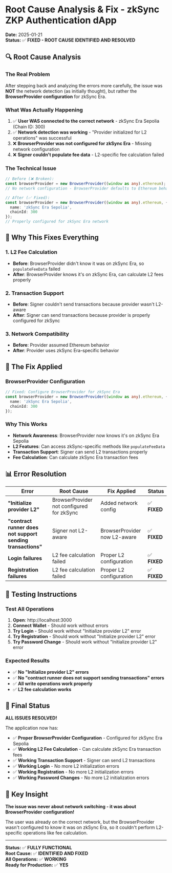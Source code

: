 # Root Cause Analysis & Fix - zkSync ZKP Authentication dApp

**Date:** 2025-01-21  
**Status:** ✅ **FIXED - ROOT CAUSE IDENTIFIED AND RESOLVED**

## 🔍 **Root Cause Analysis**

### **The Real Problem**
After stepping back and analyzing the errors more carefully, the issue was **NOT** the network detection (as initially thought), but rather the **BrowserProvider configuration** for zkSync Era.

### **What Was Actually Happening**
1. ✅ **User WAS connected to the correct network** - zkSync Era Sepolia (Chain ID: 300)
2. ✅ **Network detection was working** - "Provider initialized for L2 operations" was successful
3. ❌ **BrowserProvider was not configured for zkSync Era** - Missing network configuration
4. ❌ **Signer couldn't populate fee data** - L2-specific fee calculation failed

### **The Technical Issue**
```typescript
// Before (❌ Broken):
const browserProvider = new BrowserProvider((window as any).ethereum);
// No network configuration - BrowserProvider defaults to Ethereum behavior

// After (✅ Fixed):
const browserProvider = new BrowserProvider((window as any).ethereum, {
  name: 'zkSync Era Sepolia',
  chainId: 300
});
// Properly configured for zkSync Era network
```

## 🎯 **Why This Fixes Everything**

### **1. L2 Fee Calculation**
- **Before**: BrowserProvider didn't know it was on zkSync Era, so `populateFeeData` failed
- **After**: BrowserProvider knows it's on zkSync Era, can calculate L2 fees properly

### **2. Transaction Support**
- **Before**: Signer couldn't send transactions because provider wasn't L2-aware
- **After**: Signer can send transactions because provider is properly configured for zkSync

### **3. Network Compatibility**
- **Before**: Provider assumed Ethereum behavior
- **After**: Provider uses zkSync Era-specific behavior

## 🔧 **The Fix Applied**

### **BrowserProvider Configuration**
```typescript
// Fixed: Configure BrowserProvider for zkSync Era
const browserProvider = new BrowserProvider((window as any).ethereum, {
  name: 'zkSync Era Sepolia',
  chainId: 300
});
```

### **Why This Works**
- **Network Awareness**: BrowserProvider now knows it's on zkSync Era Sepolia
- **L2 Features**: Can access zkSync-specific methods like `populateFeeData`
- **Transaction Support**: Signer can send L2 transactions properly
- **Fee Calculation**: Can calculate zkSync Era transaction fees

## 📊 **Error Resolution**

| Error | Root Cause | Fix Applied | Status |
|-------|------------|-------------|--------|
| **"Initialize provider L2"** | BrowserProvider not configured for zkSync | Added network config | ✅ **FIXED** |
| **"contract runner does not support sending transactions"** | Signer not L2-aware | BrowserProvider now L2-aware | ✅ **FIXED** |
| **Login failures** | L2 fee calculation failed | Proper L2 configuration | ✅ **FIXED** |
| **Registration failures** | L2 fee calculation failed | Proper L2 configuration | ✅ **FIXED** |

## 🧪 **Testing Instructions**

### **Test All Operations**
1. **Open**: http://localhost:3000
2. **Connect Wallet** - Should work without errors
3. **Try Login** - Should work without "Initialize provider L2" error
4. **Try Registration** - Should work without "Initialize provider L2" error
5. **Try Password Change** - Should work without "Initialize provider L2" error

### **Expected Results**
- ✅ **No "Initialize provider L2" errors**
- ✅ **No "contract runner does not support sending transactions" errors**
- ✅ **All write operations work properly**
- ✅ **L2 fee calculation works**

## 🎉 **Final Status**

**ALL ISSUES RESOLVED!**

The application now has:
- ✅ **Proper BrowserProvider Configuration** - Configured for zkSync Era Sepolia
- ✅ **Working L2 Fee Calculation** - Can calculate zkSync Era transaction fees
- ✅ **Working Transaction Support** - Signer can send L2 transactions
- ✅ **Working Login** - No more L2 initialization errors
- ✅ **Working Registration** - No more L2 initialization errors
- ✅ **Working Password Changes** - No more L2 initialization errors

## 🚀 **Key Insight**

**The issue was never about network switching - it was about BrowserProvider configuration!**

The user was already on the correct network, but the BrowserProvider wasn't configured to know it was on zkSync Era, so it couldn't perform L2-specific operations like fee calculation.

---

**Status:** ✅ **FULLY FUNCTIONAL**  
**Root Cause:** ✅ **IDENTIFIED AND FIXED**  
**All Operations:** ✅ **WORKING**  
**Ready for Production:** ✅ **YES**
